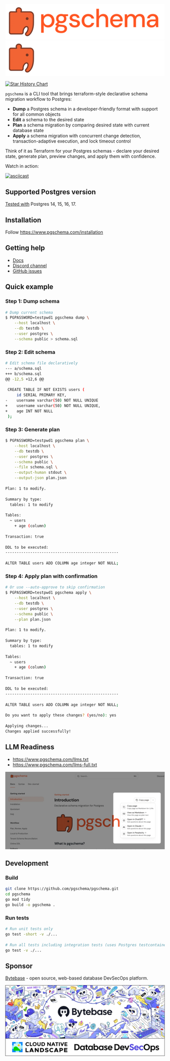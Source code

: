 ![light-banner](https://raw.githubusercontent.com/pgschema/pgschema/main/docs/logo/light.png#gh-light-mode-only)
![dark-banner](https://raw.githubusercontent.com/pgschema/pgschema/main/docs/logo/dark.png#gh-dark-mode-only)

<a href="https://www.star-history.com/#pgschema/pgschema&Date">
 <picture>
   <source media="(prefers-color-scheme: dark)" srcset="https://api.star-history.com/svg?repos=pgschema/pgschema&type=Date&theme=dark" />
   <source media="(prefers-color-scheme: light)" srcset="https://api.star-history.com/svg?repos=pgschema/pgschema&type=Date" />
   <img alt="Star History Chart" src="https://api.star-history.com/svg?repos=pgschema/pgschema&type=Date" />
 </picture>
</a>

`pgschema` is a CLI tool that brings terraform-style declarative schema migration workflow to Postgres:

- **Dump** a Postgres schema in a developer-friendly format with support for all common objects
- **Edit** a schema to the desired state
- **Plan** a schema migration by comparing desired state with current database state
- **Apply** a schema migration with concurrent change detection, transaction-adaptive execution, and lock timeout control

Think of it as Terraform for your Postgres schemas - declare your desired state, generate plan, preview changes, and apply them with confidence.

Watch in action:

[![asciicast](https://asciinema.org/a/vXHygDMUkGYsF6nmz2h0ONEQC.svg)](https://asciinema.org/a/vXHygDMUkGYsF6nmz2h0ONEQC)

## Supported Postgres version

[Tested with](https://github.com/pgschema/pgschema/blob/a06547f986adc0c7f42cb890420e79569a0e3ec9/.github/workflows/release.yml#L44-L46) Postgres 14, 15, 16, 17.

## Installation

Follow https://www.pgschema.com/installation

## Getting help

- [Docs](https://www.pgschema.com)
- [Discord channel](https://discord.gg/rvgZCYuJG4)
- [GitHub issues](https://github.com/pgschema/pgschema/issues)

## Quick example

### Step 1: Dump schema

```bash
# Dump current schema
$ PGPASSWORD=testpwd1 pgschema dump \
    --host localhost \
    --db testdb \
    --user postgres \
    --schema public > schema.sql
```

### Step 2: Edit schema

```bash
# Edit schema file declaratively
--- a/schema.sql
+++ b/schema.sql
@@ -12,5 +12,6 @@

 CREATE TABLE IF NOT EXISTS users (
     id SERIAL PRIMARY KEY,
-    username varchar(50) NOT NULL UNIQUE
+    username varchar(50) NOT NULL UNIQUE,
+    age INT NOT NULL
 );
```

### Step 3: Generate plan

```bash
$ PGPASSWORD=testpwd1 pgschema plan \
    --host localhost \
    --db testdb \
    --user postgres \
    --schema public \
    --file schema.sql \
    --output-human stdout \
    --output-json plan.json

Plan: 1 to modify.

Summary by type:
  tables: 1 to modify

Tables:
  ~ users
    + age (column)

Transaction: true

DDL to be executed:
--------------------------------------------------

ALTER TABLE users ADD COLUMN age integer NOT NULL;
```

### Step 4: Apply plan with confirmation

```bash
# Or use --auto-approve to skip confirmation
$ PGPASSWORD=testpwd1 pgschema apply \
    --host localhost \
    --db testdb \
    --user postgres \
    --schema public \
    --plan plan.json

Plan: 1 to modify.

Summary by type:
  tables: 1 to modify

Tables:
  ~ users
    + age (column)

Transaction: true

DDL to be executed:
--------------------------------------------------

ALTER TABLE users ADD COLUMN age integer NOT NULL;

Do you want to apply these changes? (yes/no): yes

Applying changes...
Changes applied successfully!
```

## LLM Readiness

- https://www.pgschema.com/llms.txt
- https://www.pgschema.com/llms-full.txt

![_](https://raw.githubusercontent.com/pgschema/pgschema/main/docs/images/copy-page.webp)

## Development

### Build

```bash
git clone https://github.com/pgschema/pgschema.git
cd pgschema
go mod tidy
go build -o pgschema .
```

### Run tests

```bash
# Run unit tests only
go test -short -v ./...

# Run all tests including integration tests (uses Postgres testcontainers with Docker)
go test -v ./...
```

## Sponsor

[Bytebase](https://www.bytebase.com?source=pgschema) - open source, web-based database DevSecOps platform.

<a href="https://www.bytebase.com?source=pgschema"><img src="https://raw.githubusercontent.com/pgschema/pgschema/main/docs/images/bytebase.webp" /></a>
